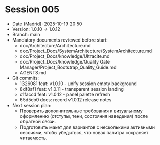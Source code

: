 # Session 005

- Date (Madrid): 2025-10-19 20:50
- Version: 1.0.10 → 1.0.12
- Branch: main
- Mandatory documents reviewed before start:
  - doc/Architecture/Architecture.md
  - doc/Project_Docs/SystemArchitecture/SystemArchitecture.md
  - doc/Project_Docs/knowledge/Ultracite.md
  - doc/Project_Docs/knowledge/Quality Gate Manager/Project_Bootstrap_Quality_Guide.md
  - AGENTS.md
- Git commits:
  - 1326081 feat: v1.0.10 - unify session empty background
  - 8df8af1 feat: v1.0.11 - transparent session landing
  - c1faccd feat: v1.0.12 - panel palette refresh
  - 65d5cb0 docs: record v1.0.12 release notes
- Next session plan:
  - Проверить дополнительные требования к визуальному оформлению (отступы, тени, состояния наведения) после обратной связи.
  - Подготовить макет для вариантов с несколькими активными сессиями, чтобы убедиться, что новая палитра сохраняет читаемость.
